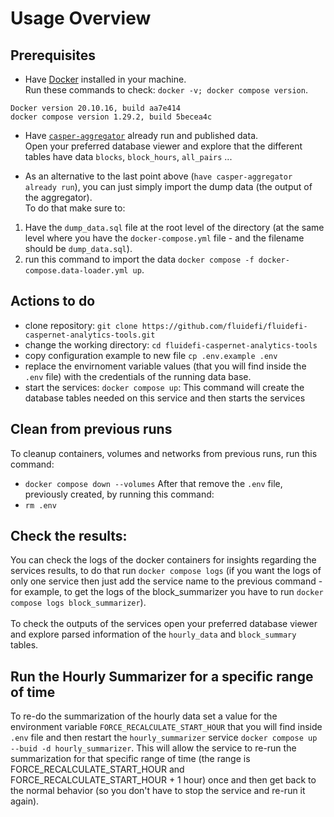 # Usage Overview


## Prerequisites
- Have [Docker](https://www.docker.com/) installed in your machine. <br>
Run these commands to check: `docker -v; docker compose version`.
```
Docker version 20.10.16, build aa7e414
docker compose version 1.29.2, build 5becea4c
```
- Have [`casper-aggregator`](https://github.com/fluidefi/fluidefi-caspernet-aggregator-tools) already run and published data. <br>
Open your preferred database viewer and explore that the different tables have data `blocks`, `block_hours`, `all_pairs` ... <br>

* As an alternative to the last point above (`have casper-aggregator already run`), you can just simply import the dump data (the output of the aggregator).<br>
To do that make sure to:
1. Have the `dump_data.sql` file at the root level of the directory (at the same level where you have the `docker-compose.yml` file - and the filename should be `dump_data.sql`).
2. run this command to import the data `docker compose -f docker-compose.data-loader.yml up`.



## Actions to do
- clone repository: `git clone https://github.com/fluidefi/fluidefi-caspernet-analytics-tools.git`
- change the working directory: `cd fluidefi-caspernet-analytics-tools`
- copy configuration example to new file `cp .env.example .env`
- replace the envirnoment variable values (that you will find inside the `.env` file) with the credentials of the running data base.
- start the services: `docker compose up`: This command will create the database tables needed on this service and then starts the services


## Clean from previous runs
To cleanup containers, volumes and networks from previous runs, run this command: 
- `docker compose down --volumes`
After that remove the `.env` file, previously created, by running this command:
- `rm .env` 


## Check the results:

You can check the logs of the docker containers for insights regarding the services results, to do that run `docker compose logs` (if you want the logs of only one service then just add the service name to the previous command - for example, to get the logs of the block_summarizer you have to run `docker compose logs block_summarizer`).<br><br> 
To check the outputs of the services open your preferred database viewer and explore parsed information of the `hourly_data` and `block_summary` tables.


## Run the Hourly Summarizer for a specific range of time

To re-do the summarization of the hourly data set a value for the environment variable `FORCE_RECALCULATE_START_HOUR` that you will find inside `.env` file and then restart the `hourly_summarizer` service `docker compose up --buid -d hourly_summarizer`. This will allow the service to re-run the summarization for that specific range of time (the range is FORCE_RECALCULATE_START_HOUR and FORCE_RECALCULATE_START_HOUR + 1 hour) once and then get back to the normal behavior (so you don't have to stop the service and re-run it again).